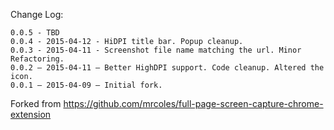 Change Log:

```
0.0.5 - TBD
0.0.4 - 2015-04-12 - HiDPI title bar. Popup cleanup.
0.0.3 - 2015-04-11 - Screenshot file name matching the url. Minor Refactoring.
0.0.2 — 2015-04-11 — Better HighDPI support. Code cleanup. Altered the icon.
0.0.1 — 2015-04-09 — Initial fork.
```

Forked from https://github.com/mrcoles/full-page-screen-capture-chrome-extension
